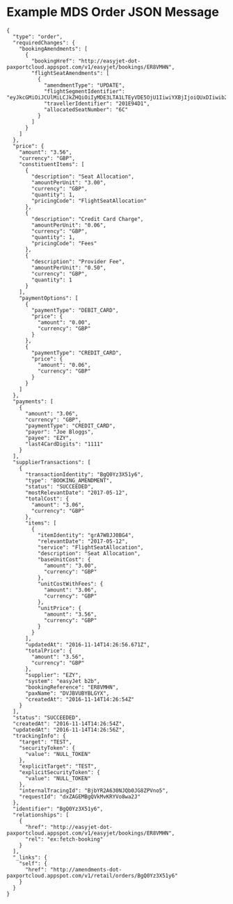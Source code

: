 # Example MDS Order JSON Message

    {
      "type": "order",
      "requiredChanges": {
        "bookingAmendments": [
          {
            "bookingHref": "http://easyjet-dot-paxportcloud.appspot.com/v1/easyjet/bookings/ER8VMHN",
            "flightSeatAmendments": [
              {
                "amendmentType": "UPDATE",
                "flightSegmentIdentifier": "eyJkcGMiOiJCUlMiLCJkZHQiOiIyMDE3LTA1LTEyVDE5OjU1IiwiYXBjIjoiQUxDIiwib2MiOiJFWlkiLCJmbiI6IjYwNzUifQ==",
                "travellerIdentifier": "201E94D1",
                "allocatedSeatNumber": "6C"
              }
            ]
          }
        ]
      },
      "price": {
        "amount": "3.56",
        "currency": "GBP",
        "constituentItems": [
          {
            "description": "Seat Allocation",
            "amountPerUnit": "3.00",
            "currency": "GBP",
            "quantity": 1,
            "pricingCode": "FlightSeatAllocation"
          },
          {
            "description": "Credit Card Charge",
            "amountPerUnit": "0.06",
            "currency": "GBP",
            "quantity": 1,
            "pricingCode": "Fees"
          },
          {
            "description": "Provider Fee",
            "amountPerUnit": "0.50",
            "currency": "GBP",
            "quantity": 1
          }
        ],
        "paymentOptions": [
          {
            "paymentType": "DEBIT_CARD",
            "price": {
              "amount": "0.00",
              "currency": "GBP"
            }
          },
          {
            "paymentType": "CREDIT_CARD",
            "price": {
              "amount": "0.06",
              "currency": "GBP"
            }
          }
        ]
      },
      "payments": [
        {
          "amount": "3.06",
          "currency": "GBP",
          "paymentType": "CREDIT_CARD",
          "payor": "Joe Bloggs",
          "payee": "EZY",
          "last4CardDigits": "1111"
        }
      ],
      "supplierTransactions": [
        {
          "transactionIdentity": "BgQ0Yz3X51y6",
          "type": "BOOKING_AMENDMENT",
          "status": "SUCCEEDED",
          "mostRelevantDate": "2017-05-12",
          "totalCost": {
            "amount": "3.06",
            "currency": "GBP"
          },
          "items": [
            {
              "itemIdentity": "grA7W8JJ0BG4",
              "relevantDate": "2017-05-12",
              "service": "FlightSeatAllocation",
              "description": "Seat Allocation",
              "baseUnitCost": {
                "amount": "3.00",
                "currency": "GBP"
              },
              "unitCostWithFees": {
                "amount": "3.06",
                "currency": "GBP"
              },
              "unitPrice": {
                "amount": "3.56",
                "currency": "GBP"
              }
            }
          ],
          "updatedAt": "2016-11-14T14:26:56.671Z",
          "totalPrice": {
            "amount": "3.56",
            "currency": "GBP"
          },
          "supplier": "EZY",
          "system": "easyJet b2b",
          "bookingReference": "ER8VMHN",
          "paxName": "DVJBVUBYBLGYX",
          "createdAt": "2016-11-14T14:26:54Z"
        }
      ],
      "status": "SUCCEEDED",
      "createdAt": "2016-11-14T14:26:54Z",
      "updatedAt": "2016-11-14T14:26:56Z",
      "trackingInfo": {
        "target": "TEST",
        "securityToken": {
          "value": "NULL_TOKEN"
        },
        "explicitTarget": "TEST",
        "explicitSecurityToken": {
          "value": "NULL_TOKEN"
        },
        "internalTracingId": "BjbYR2A630NJQb0JG8ZPVno5",
        "requestId": "dxZAGEMBgQVkMvKRYVo8wa2J"
      },
      "identifier": "BgQ0Yz3X51y6",
      "relationships": [
        {
          "href": "http://easyjet-dot-paxportcloud.appspot.com/v1/easyjet/bookings/ER8VMHN",
          "rel": "ex:fetch-booking"
        }
      ],
      "_links": {
        "self": {
          "href": "http://amendments-dot-paxportcloud.appspot.com/v1/retail/orders/BgQ0Yz3X51y6"
        }
      }
    }